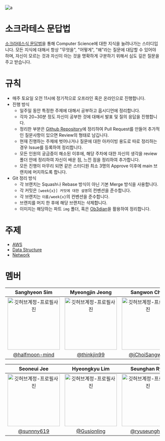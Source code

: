![a](https://github.com/user-attachments/assets/0d606bdd-ed22-45d8-9e5f-d973265c9b43)

# 소크라테스 문답법
[소크라테스식 문답법](https://ko.wikipedia.org/wiki/%EB%AC%B8%EB%8B%B5%EB%B2%95)을 통해 Computer Science에 대한 지식을 늘려나가는 스터디입니다.
모든 지식에 대해서 항상 "무엇을", "어떻게", "왜"라는 질문에 대답할 수 있어야하며, 자신이 모르는 것과 자신이 아는 것을 명확하게 구분하기 위해서 심도 깊은 질문을 주고 받습니다.
# 규칙
* 매주 토요일 오전 11시에 정기적으로 오프라인 혹은 온라인으로 진행합니다.
* 진행 방식
	* 일주일 동안 특정한 주제에 대해서 공부하고 옵시디언에 정리합니다.
	* 각자 20~30분 정도 자신이 공부한 것에 대해서 발표 및 질의 응답을 진행합니다.
	* 정리한 부분은 [Github Repository](https://github.com/gdsc-ssu/CSocrates)에 정리하여 Pull Request를 만들어 추가적인 질문사항이 있으면 Review의 형태로 남깁니다.
	* 현재 진행하는 주제에 벗어나거나 질문에 대한 아카이빙 용도로 따로 정리하는 경우 Issue를 등록하여 정리합니다.
	* 모든 인원의 궁금증이 해소된 이후에, 해당 주차에 대한 자신의 생각을 review 폴더 안에 정리하여 자신이 배운 점, 느낀 점을 정리하여 추가합니다.
	* 모든 진행이 마무리 되면 같은 스터디원 최소 3명의 Approve 이후에 main 브랜치에 머지하도록 합니다.
* Git 정리 방식
	* 각 브랜치는 Squash나 Rebase 방식이 아닌 기본 Merge 방식을 사용합니다.
	* 각 커밋은 `[week{x}] 커밋에 대한 설명`의 컨벤션을 준수합니다.
	* 각 브랜치는 `이름/week{x}`의 컨벤션을 준수합니다.
	* 브랜치를 머지 한 후에 해당 브랜치는 삭제합니다.
	* 이미지는 해당하는 파트 `img` 폴더, 혹은 [Ob3dian](https://github.com/thinkjin99/obs3dian)을 활용하여 정리합니다.
# 주제
- [AWS](./AWS)
- [Data Structure](./Data-Structure)
- [Network](./Network)

# 멤버

|      Sanghyeon Sim      |         Myeongjin Jeong      |       Sangwon Choi       |      Jeong Chongin         |                                                                                                    
| :------------------------------------------------------------------------------: | :---------------------------------------------------------------------------------------------------------------------------------------------------: | :---------------------------------------------------------------------------------------------------------------------------------------------------------------------------------------------------: | :---------------------------------------------------------------------------------------------------------------------------------------------------------------------------------------------------: |
|   <img src="https://avatars.githubusercontent.com/u/96258104?v=4" width="170" alt="깃허브계정-프로필사진"> |             <img src="https://avatars.githubusercontent.com/u/79181909?v=4" width="170" alt="깃허브계정-프로필사진">   |   <img src="https://avatars.githubusercontent.com/u/21211957?v=4" width="170" alt="깃허브계정-프로필사진">   |  <img src="https://avatars.githubusercontent.com/u/19565940?v=4" width="170" alt="깃허브계정-프로필사진">  |
|   [@halfmoon-mind](https://github.com/halfmoon-mind)   |    [@thinkjin99](https://github.com/thinkjin99) | [@jChoiSangwon](https://github.com/ChoiSangwon)  | [@chongin12](https://github.com/chongin12)  |

|      Seoneui Jee         |      Hyeongkyu Lim      |        Seunghan Ryu       |       Seohyeon Choi       |                                                                                                   
| :------------------------------------------------------------------------------: | :---------------------------------------------------------------------------------------------------------------------------------------------------: | :---------------------------------------------------------------------------------------------------------------------------------------------------------------------------------------------------: | :---------------------------------------------------------------------------------------------------------------------------------------------------------------------------------------------------: |
|  <img src="https://avatars.githubusercontent.com/u/146940671?v=4" width="170" alt="깃허브계정-프로필사진">  |   <img src="https://avatars.githubusercontent.com/u/97347625?v=4" width="170" alt="깃허브계정-프로필사진"> |             <img src="https://avatars.githubusercontent.com/u/106146847?v=4" width="170" alt="깃허브계정-프로필사진">   |   <img src="https://avatars.githubusercontent.com/u/104755384?v=4" width="170" alt="깃허브계정-프로필사진">   |
| [@sunnny619](https://github.com/sunnny619)  |   [@Gusionling](https://github.com/Gusionling)   |    [@ryuseunghan](https://github.com/ryuseunghan) | [@candosh](https://github.com/candosh)  |
